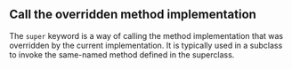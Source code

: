 ## Call the overridden method implementation

The `super` keyword is a way of calling the method implementation that was overridden by the current implementation. It is typically used in a subclass to invoke the same-named method defined in the superclass.